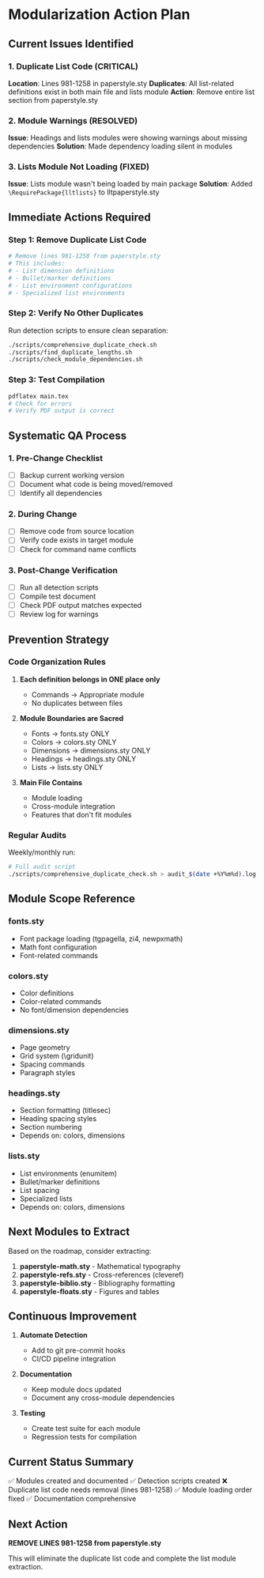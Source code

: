 # Modularization Action Plan

## Current Issues Identified

### 1. Duplicate List Code (CRITICAL)
**Location**: Lines 981-1258 in paperstyle.sty
**Duplicates**: All list-related definitions exist in both main file and lists module
**Action**: Remove entire list section from paperstyle.sty

### 2. Module Warnings (RESOLVED)
**Issue**: Headings and lists modules were showing warnings about missing dependencies
**Solution**: Made dependency loading silent in modules

### 3. Lists Module Not Loading (FIXED)
**Issue**: Lists module wasn't being loaded by main package
**Solution**: Added `\RequirePackage{lltlists}` to lltpaperstyle.sty

## Immediate Actions Required

### Step 1: Remove Duplicate List Code
```bash
# Remove lines 981-1258 from paperstyle.sty
# This includes:
# - List dimension definitions
# - Bullet/marker definitions  
# - List environment configurations
# - Specialized list environments
```

### Step 2: Verify No Other Duplicates
Run detection scripts to ensure clean separation:
```bash
./scripts/comprehensive_duplicate_check.sh
./scripts/find_duplicate_lengths.sh
./scripts/check_module_dependencies.sh
```

### Step 3: Test Compilation
```bash
pdflatex main.tex
# Check for errors
# Verify PDF output is correct
```

## Systematic QA Process

### 1. Pre-Change Checklist
- [ ] Backup current working version
- [ ] Document what code is being moved/removed
- [ ] Identify all dependencies

### 2. During Change
- [ ] Remove code from source location
- [ ] Verify code exists in target module
- [ ] Check for command name conflicts

### 3. Post-Change Verification
- [ ] Run all detection scripts
- [ ] Compile test document
- [ ] Check PDF output matches expected
- [ ] Review log for warnings

## Prevention Strategy

### Code Organization Rules
1. **Each definition belongs in ONE place only**
   - Commands → Appropriate module
   - No duplicates between files

2. **Module Boundaries are Sacred**
   - Fonts → fonts.sty ONLY
   - Colors → colors.sty ONLY
   - Dimensions → dimensions.sty ONLY
   - Headings → headings.sty ONLY
   - Lists → lists.sty ONLY

3. **Main File Contains**
   - Module loading
   - Cross-module integration
   - Features that don't fit modules

### Regular Audits
Weekly/monthly run:
```bash
# Full audit script
./scripts/comprehensive_duplicate_check.sh > audit_$(date +%Y%m%d).log
```

## Module Scope Reference

### fonts.sty
- Font package loading (tgpagella, zi4, newpxmath)
- Math font configuration
- Font-related commands

### colors.sty
- Color definitions
- Color-related commands
- No font/dimension dependencies

### dimensions.sty
- Page geometry
- Grid system (\gridunit)
- Spacing commands
- Paragraph styles

### headings.sty
- Section formatting (titlesec)
- Heading spacing styles
- Section numbering
- Depends on: colors, dimensions

### lists.sty
- List environments (enumitem)
- Bullet/marker definitions
- List spacing
- Specialized lists
- Depends on: colors, dimensions

## Next Modules to Extract

Based on the roadmap, consider extracting:
1. **paperstyle-math.sty** - Mathematical typography
2. **paperstyle-refs.sty** - Cross-references (cleveref)
3. **paperstyle-biblio.sty** - Bibliography formatting
4. **paperstyle-floats.sty** - Figures and tables

## Continuous Improvement

1. **Automate Detection**
   - Add to git pre-commit hooks
   - CI/CD pipeline integration

2. **Documentation**
   - Keep module docs updated
   - Document any cross-module dependencies

3. **Testing**
   - Create test suite for each module
   - Regression tests for compilation

## Current Status Summary

✅ Modules created and documented
✅ Detection scripts created
❌ Duplicate list code needs removal (lines 981-1258)
✅ Module loading order fixed
✅ Documentation comprehensive

## Next Action

**REMOVE LINES 981-1258 from paperstyle.sty**

This will eliminate the duplicate list code and complete the list module extraction.